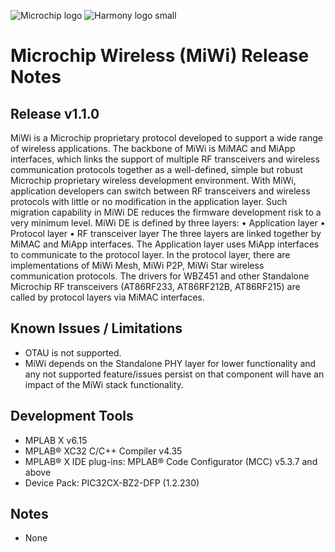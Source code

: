 ﻿![Microchip logo](https://raw.githubusercontent.com/wiki/Microchip-MPLAB-Harmony/Microchip-MPLAB-Harmony.github.io/images/microchip_logo.png)
![Harmony logo small](https://raw.githubusercontent.com/wiki/Microchip-MPLAB-Harmony/Microchip-MPLAB-Harmony.github.io/images/microchip_mplab_harmony_logo_small.png)

# Microchip Wireless (MiWi) Release Notes

## Release v1.1.0

MiWi is a Microchip proprietary protocol developed to support a wide range of wireless applications. 
The backbone of MiWi is MiMAC and MiApp interfaces, which links the support of multiple RF transceivers and wireless communication protocols together as a well-defined, simple but robust Microchip proprietary wireless development environment.
With MiWi, application developers can switch between RF transceivers and wireless protocols with little or no modification in the application layer. Such migration capability in MiWi DE reduces the firmware development risk to a very minimum level. MiWi DE is defined by three layers:
• Application layer
• Protocol layer
• RF transceiver layer
The three layers are linked together by MiMAC and MiApp interfaces. The Application layer uses MiApp interfaces to communicate to the protocol layer. In the protocol layer, there are implementations of MiWi Mesh, MiWi P2P, MiWi Star wireless communication protocols. 
The drivers for WBZ451 and other Standalone Microchip RF transceivers (AT86RF233, AT86RF212B, AT86RF215) are called by protocol layers via MiMAC interfaces.

## Known Issues / Limitations

-	OTAU is not supported.
-   MiWi depends on the Standalone PHY layer for lower functionality and any not supported feature/issues persist on that component will have an impact of the MiWi stack functionality.

## Development Tools
-	MPLAB X v6.15
-	MPLAB® XC32 C/C++ Compiler v4.35
-	MPLAB® X IDE plug-ins: MPLAB® Code Configurator (MCC) v5.3.7 and above
-	Device Pack: PIC32CX-BZ2-DFP (1.2.230)

## Notes
-	None